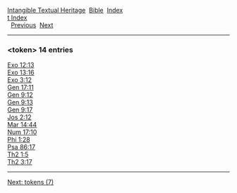 [Intangible Textual Heritage](../../index)  [Bible](../index) 
[Index](index)   
[t Index](_t_)  
  [Previous](c11653)  [Next](c11655) 

------------------------------------------------------------------------

### &lt;token&gt; 14 entries

[Exo 12:13](../kjv/exo012.htm#013)  
[Exo 13:16](../kjv/exo013.htm#016)  
[Exo 3:12](../kjv/exo003.htm#012)  
[Gen 17:11](../kjv/gen017.htm#011)  
[Gen 9:12](../kjv/gen009.htm#012)  
[Gen 9:13](../kjv/gen009.htm#013)  
[Gen 9:17](../kjv/gen009.htm#017)  
[Jos 2:12](../kjv/jos002.htm#012)  
[Mar 14:44](../kjv/mar014.htm#044)  
[Num 17:10](../kjv/num017.htm#010)  
[Phi 1:28](../kjv/phi001.htm#028)  
[Psa 86:17](../kjv/psa086.htm#017)  
[Th2 1:5](../kjv/th2001.htm#005)  
[Th2 3:17](../kjv/th2003.htm#017)  

------------------------------------------------------------------------

[Next: tokens (7)](c11655)
